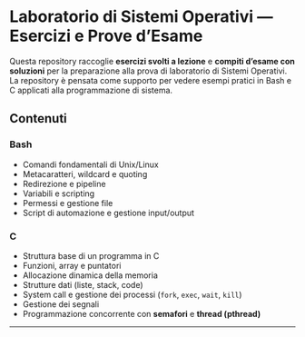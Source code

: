 # Laboratorio di Sistemi Operativi — Esercizi e Prove d’Esame

Questa repository raccoglie **esercizi svolti a lezione** e **compiti d’esame con soluzioni** per la preparazione alla prova di laboratorio di Sistemi Operativi. La repository è pensata come supporto per vedere esempi pratici in Bash e C applicati alla programmazione di sistema.

## Contenuti

### Bash
- Comandi fondamentali di Unix/Linux
- Metacaratteri, wildcard e quoting
- Redirezione e pipeline
- Variabili e scripting
- Permessi e gestione file
- Script di automazione e gestione input/output

### C
- Struttura base di un programma in C
- Funzioni, array e puntatori
- Allocazione dinamica della memoria
- Strutture dati (liste, stack, code)
- System call e gestione dei processi (`fork`, `exec`, `wait`, `kill`)
- Gestione dei segnali
- Programmazione concorrente con **semafori** e **thread (pthread)**

---
